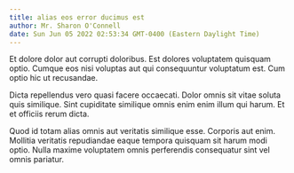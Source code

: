 ```yaml
---
title: alias eos error ducimus est
author: Mr. Sharon O'Connell
date: Sun Jun 05 2022 02:53:34 GMT-0400 (Eastern Daylight Time)
---
```

Et dolore dolor aut corrupti doloribus. Est dolores voluptatem quisquam optio. Cumque eos nisi voluptas aut qui consequuntur voluptatum est. Cum optio hic ut recusandae.

 Dicta repellendus vero quasi facere occaecati. Dolor omnis sit vitae soluta quis similique. Sint cupiditate similique omnis enim enim illum qui harum. Et et officiis rerum dicta.

 Quod id totam alias omnis aut veritatis similique esse. Corporis aut enim. Mollitia veritatis repudiandae eaque tempora quisquam sit harum modi optio. Nulla maxime voluptatem omnis perferendis consequatur sint vel omnis pariatur.